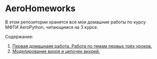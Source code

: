 # AeroHomeworks

В этом репозитории хранятся все мои домашние работы по курсу МФТИ AeroPython, читающимся на 3 курсе. 

Содержание:

1. [Первая домашнаяя работа. Работа по темам первых трёх уроков.](https://nbviewer.org/github/EvgrafovMichail/AeroHomeworks/blob/main/3lesson_homework/evgrafov_michail_913_lesson3_homework.ipynb)
2. [Моделирование вихря и цепочек вихрей.](https://nbviewer.org/github/EvgrafovMichail/AeroHomeworks/blob/main/vortex.ipynb)
